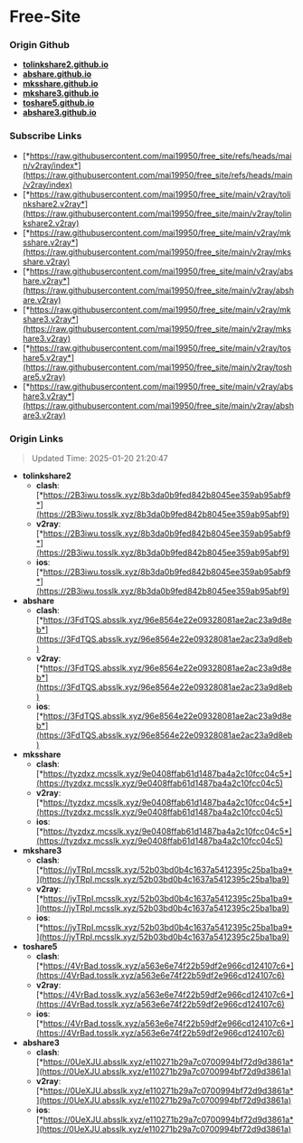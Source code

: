 # Free-Site

### Origin Github

- [**tolinkshare2.github.io**](https://github.com/tolinkshare2/tolinkshare2.github.io)
- [**abshare.github.io**](https://github.com/abshare/abshare.github.io)
- [**mksshare.github.io**](https://github.com/mksshare/mksshare.github.io)
- [**mkshare3.github.io**](https://github.com/mkshare3/mkshare3.github.io)
- [**toshare5.github.io**](https://github.com/toshare5/toshare5.github.io)
- [**abshare3.github.io**](https://github.com/abshare3/abshare3.github.io)

### Subscribe Links

- [*https://raw.githubusercontent.com/mai19950/free_site/refs/heads/main/v2ray/index*](https://raw.githubusercontent.com/mai19950/free_site/refs/heads/main/v2ray/index)
- [*https://raw.githubusercontent.com/mai19950/free_site/main/v2ray/tolinkshare2.v2ray*](https://raw.githubusercontent.com/mai19950/free_site/main/v2ray/tolinkshare2.v2ray)
- [*https://raw.githubusercontent.com/mai19950/free_site/main/v2ray/mksshare.v2ray*](https://raw.githubusercontent.com/mai19950/free_site/main/v2ray/mksshare.v2ray)
- [*https://raw.githubusercontent.com/mai19950/free_site/main/v2ray/abshare.v2ray*](https://raw.githubusercontent.com/mai19950/free_site/main/v2ray/abshare.v2ray)
- [*https://raw.githubusercontent.com/mai19950/free_site/main/v2ray/mkshare3.v2ray*](https://raw.githubusercontent.com/mai19950/free_site/main/v2ray/mkshare3.v2ray)
- [*https://raw.githubusercontent.com/mai19950/free_site/main/v2ray/toshare5.v2ray*](https://raw.githubusercontent.com/mai19950/free_site/main/v2ray/toshare5.v2ray)
- [*https://raw.githubusercontent.com/mai19950/free_site/main/v2ray/abshare3.v2ray*](https://raw.githubusercontent.com/mai19950/free_site/main/v2ray/abshare3.v2ray)

### Origin Links

> Updated Time: 2025-01-20 21:20:47

- **tolinkshare2**
  - **clash**: [*https://2B3iwu.tosslk.xyz/8b3da0b9fed842b8045ee359ab95abf9*](https://2B3iwu.tosslk.xyz/8b3da0b9fed842b8045ee359ab95abf9)
  - **v2ray**: [*https://2B3iwu.tosslk.xyz/8b3da0b9fed842b8045ee359ab95abf9*](https://2B3iwu.tosslk.xyz/8b3da0b9fed842b8045ee359ab95abf9)
  - **ios**: [*https://2B3iwu.tosslk.xyz/8b3da0b9fed842b8045ee359ab95abf9*](https://2B3iwu.tosslk.xyz/8b3da0b9fed842b8045ee359ab95abf9)
- **abshare**
  - **clash**: [*https://3FdTQS.absslk.xyz/96e8564e22e09328081ae2ac23a9d8eb*](https://3FdTQS.absslk.xyz/96e8564e22e09328081ae2ac23a9d8eb)
  - **v2ray**: [*https://3FdTQS.absslk.xyz/96e8564e22e09328081ae2ac23a9d8eb*](https://3FdTQS.absslk.xyz/96e8564e22e09328081ae2ac23a9d8eb)
  - **ios**: [*https://3FdTQS.absslk.xyz/96e8564e22e09328081ae2ac23a9d8eb*](https://3FdTQS.absslk.xyz/96e8564e22e09328081ae2ac23a9d8eb)
- **mksshare**
  - **clash**: [*https://tyzdxz.mcsslk.xyz/9e0408ffab61d1487ba4a2c10fcc04c5*](https://tyzdxz.mcsslk.xyz/9e0408ffab61d1487ba4a2c10fcc04c5)
  - **v2ray**: [*https://tyzdxz.mcsslk.xyz/9e0408ffab61d1487ba4a2c10fcc04c5*](https://tyzdxz.mcsslk.xyz/9e0408ffab61d1487ba4a2c10fcc04c5)
  - **ios**: [*https://tyzdxz.mcsslk.xyz/9e0408ffab61d1487ba4a2c10fcc04c5*](https://tyzdxz.mcsslk.xyz/9e0408ffab61d1487ba4a2c10fcc04c5)
- **mkshare3**
  - **clash**: [*https://jyTRpI.mcsslk.xyz/52b03bd0b4c1637a5412395c25ba1ba9*](https://jyTRpI.mcsslk.xyz/52b03bd0b4c1637a5412395c25ba1ba9)
  - **v2ray**: [*https://jyTRpI.mcsslk.xyz/52b03bd0b4c1637a5412395c25ba1ba9*](https://jyTRpI.mcsslk.xyz/52b03bd0b4c1637a5412395c25ba1ba9)
  - **ios**: [*https://jyTRpI.mcsslk.xyz/52b03bd0b4c1637a5412395c25ba1ba9*](https://jyTRpI.mcsslk.xyz/52b03bd0b4c1637a5412395c25ba1ba9)
- **toshare5**
  - **clash**: [*https://4VrBad.tosslk.xyz/a563e6e74f22b59df2e966cd124107c6*](https://4VrBad.tosslk.xyz/a563e6e74f22b59df2e966cd124107c6)
  - **v2ray**: [*https://4VrBad.tosslk.xyz/a563e6e74f22b59df2e966cd124107c6*](https://4VrBad.tosslk.xyz/a563e6e74f22b59df2e966cd124107c6)
  - **ios**: [*https://4VrBad.tosslk.xyz/a563e6e74f22b59df2e966cd124107c6*](https://4VrBad.tosslk.xyz/a563e6e74f22b59df2e966cd124107c6)
- **abshare3**
  - **clash**: [*https://0UeXJU.absslk.xyz/e110271b29a7c0700994bf72d9d3861a*](https://0UeXJU.absslk.xyz/e110271b29a7c0700994bf72d9d3861a)
  - **v2ray**: [*https://0UeXJU.absslk.xyz/e110271b29a7c0700994bf72d9d3861a*](https://0UeXJU.absslk.xyz/e110271b29a7c0700994bf72d9d3861a)
  - **ios**: [*https://0UeXJU.absslk.xyz/e110271b29a7c0700994bf72d9d3861a*](https://0UeXJU.absslk.xyz/e110271b29a7c0700994bf72d9d3861a)
